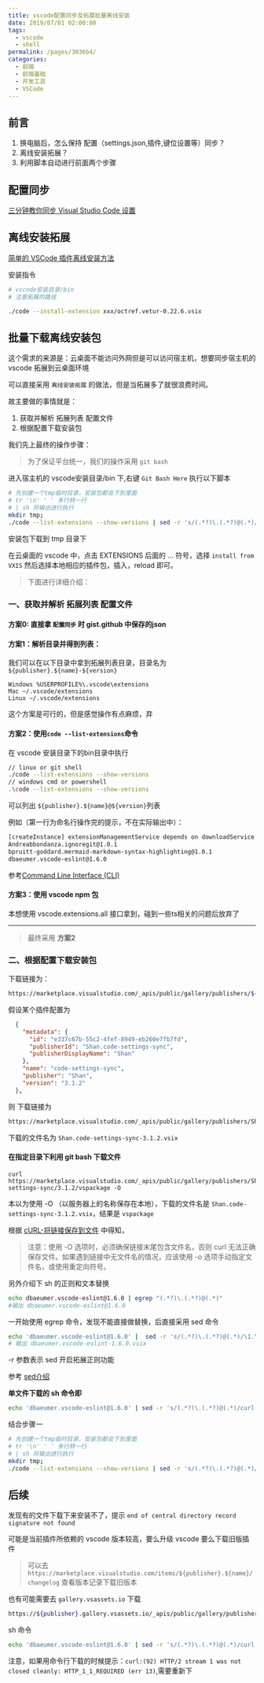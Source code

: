 ```yaml
---
title: vscode配置同步及拓展批量离线安装
date: 2019/07/01 02:00:00
tags: 
  - vscode
  - shell
permalink: /pages/3036b4/
categories: 
  - 前端
  - 前端基础
  - 开发工具
  - VSCode
---
```


## 前言

1. 换电脑后，怎么保持 配置（settings.json,插件,键位设置等）同步？
2. 离线安装拓展？
3. 利用脚本自动进行前面两个步骤

<!-- more -->

## 配置同步

[三分钟教你同步 Visual Studio Code 设置](https://juejin.im/post/5b9b5a6f6fb9a05d22728e36)

## 离线安装拓展

[简单的 VSCode 插件离线安装方法](https://blog.csdn.net/u012814856/article/details/80684376)

安装指令
```sh
# vscode安装目录/bin
# 注意拓展的路径

./code --install-extension xxx/octref.vetur-0.22.6.vsix
```

## 批量下载离线安装包

这个需求的来源是：云桌面不能访问外网但是可以访问宿主机，想要同步宿主机的 vscode 拓展到云桌面环境

可以直接采用 `离线安装拓展` 的做法，但是当拓展多了就很浪费时间。

故主要做的事情就是：
1. 获取并解析 拓展列表 配置文件
2. 根据配置下载安装包

<!--more-->

我们先上最终的操作步骤：

> 为了保证平台统一，我们的操作采用 `git bash`

进入宿主机的 vscode安装目录/bin 下,右键 `Git Bash Here` 执行以下脚本

```sh
# 先创建一个tmp临时目录，安装包都会下到里面
# tr '\n' ' ' 多行转一行
# | sh 将输出进行执行
mkdir tmp;
./code --list-extensions --show-versions | sed -r 's/(.*?)\.(.*?)@(.*)/https:\/\/marketplace.visualstudio.com\/_apis\/public\/gallery\/publishers\/\1\/vsextensions\/\2\/\3\/vspackage -o tmp\/\1.\2-\3.vsix/' | tr '\n' ' ' | sed -r 's/(.*)/curl \1/' | sh
```
安装包下载到 tmp 目录下

在云桌面的 vscode 中，点击 EXTENSIONS 后面的 … 符号，选择 `install from VXIS` 然后选择本地相应的插件包，插入，reload 即可。


> 下面进行详细介绍：

### 一、获取并解析 拓展列表 配置文件

#### 方案0: 直接拿 `配置同步` 时 gist.github 中保存的json

#### 方案1：解析目录并得到列表：

我们可以在以下目录中拿到拓展列表目录，目录名为`${publisher}.${name}-${version}`
```
Windows %USERPROFILE%\.vscode\extensions
Mac ~/.vscode/extensions
Linux ~/.vscode/extensions
```
这个方案是可行的，但是感觉操作有点麻烦，弃

#### 方案2：使用`code --list-extensions`命令

在 vscode 安装目录下的bin目录中执行
```sh
// linux or git shell
./code --list-extensions --show-versions
// windows cmd or powershell
.\code --list-extensions --show-versions
```
可以列出 `${publisher}.${name}@${version}`列表

例如（第一行为命名行操作完的提示，不在实际输出中）：
```sh
[createInstance] extensionManagementService depends on downloadService which is NOT registered.
Andreabbondanza.ignoregit@1.0.1
bpruitt-goddard.mermaid-markdown-syntax-highlighting@1.0.1
dbaeumer.vscode-eslint@1.6.0
```

参考[Command Line Interface (CLI)](https://code.visualstudio.com/docs/editor/command-line)



#### 方案3：使用 vscode npm 包

本想使用 vscode.extensions.all 接口拿到，碰到一些ts相关的问题后放弃了

----

> 最终采用 **方案2**

### 二、根据配置下载安装包 

下载链接为：
```sh
https://marketplace.visualstudio.com/_apis/public/gallery/publishers/${publisher}/vsextensions/${name}/${version}/vspackage
```

假设某个插件配置为
```json
  {
    "metadata": {
      "id": "e337c67b-55c2-4fef-8949-eb260e7fb7fd",
      "publisherId": "Shan.code-settings-sync",
      "publisherDisplayName": "Shan"
    },
    "name": "code-settings-sync",
    "publisher": "Shan",
    "version": "3.1.2"
  },
```
则 下载链接为 
```sh
https://marketplace.visualstudio.com/_apis/public/gallery/publishers/Shan/vsextensions/code-settings-sync/3.1.2/vspackage
```

下载的文件名为 `Shan.code-settings-sync-3.1.2.vsix`

#### 在指定目录下利用 git bash 下载文件

```
curl https://marketplace.visualstudio.com/_apis/public/gallery/publishers/Shan/vsextensions/code-settings-sync/3.1.2/vspackage -O
```
本以为使用 -O （以服务器上的名称保存在本地），下载的文件名是 `Shan.code-settings-sync-3.1.2.vsix`，结果是 `vspackage`

根据 [cURL-将链接保存到文件](http://www.codebelief.com/article/2017/05/linux-command-line-curl-usage/#3) 中得知，

> 注意：使用 -O 选项时，必须确保链接末尾包含文件名，否则 curl 无法正确保存文件。如果遇到链接中无文件名的情况，应该使用 -o 选项手动指定文件名，或使用重定向符号。

另外介绍下 sh 的正则和文本替换
```sh
echo dbaeumer.vscode-eslint@1.6.0 | egrep "(.*?)\.(.*?)@(.*)"
#输出 dbaeumer.vscode-eslint@1.6.0
```
一开始使用 egrep 命令，发现不能直接做替换，后直接采用 sed 命令

```sh
echo 'dbaeumer.vscode-eslint@1.6.0' |  sed -r 's/(.*?)\.(.*?)@(.*)/\1.\2-\3.vsix/'
# 输出 dbaeumer.vscode-eslint-1.6.0.vsix
```

-r 参数表示 sed 开启拓展正则功能

参考 [sed介绍](https://www.cnblogs.com/jcli/p/4088514.html)

**单文件下载的 sh 命令即**
```sh
echo 'dbaeumer.vscode-eslint@1.6.0' | sed -r 's/(.*?)\.(.*?)@(.*)/curl https:\/\/marketplace.visualstudio.com\/_apis\/public\/gallery\/publishers\/\1\/vsextensions\/\2\/\3\/vspackage -o \1.\2-\3.vsix/' | sh
```

结合步骤一

```sh
# 先创建一个tmp临时目录，安装包都会下到里面
# tr '\n' ' ' 多行转一行
# | sh 将输出进行执行
mkdir tmp;
./code --list-extensions --show-versions | sed -r 's/(.*?)\.(.*?)@(.*)/https:\/\/marketplace.visualstudio.com\/_apis\/public\/gallery\/publishers\/\1\/vsextensions\/\2\/\3\/vspackage -o tmp\/\1.\2-\3.vsix/' | tr '\n' ' ' | sed -r 's/(.*)/curl \1/' | sh
```


## 后续

发现有的文件下载下来安装不了，提示 `end of central directory record signature not found`

可能是当前插件所依赖的 vscode 版本较高，要么升级 vscode 要么下载旧版插件

> 可以去 `https://marketplace.visualstudio.com/items/${publisher}.${name}/changelog` 查看版本记录下载旧版本

也有可能需要去 `gallery.vsassets.io` 下载
```sh
https://${publisher}.gallery.vsassets.io/_apis/public/gallery/publisher/${publisher}/extension/${extension name}/${version}/assetbyname/Microsoft.VisualStudio.Services.VSIXPackage
```

sh 命令
```sh
echo 'dbaeumer.vscode-eslint@1.6.0' | sed -r 's/(.*?)\.(.*?)@(.*)/curl https:\/\/\1.gallery.vsassets.io\/_apis\/public\/gallery\/publisher\/\1\/extension\/\2\/\3\/assetbyname\/Microsoft.VisualStudio.Services.VSIXPackage -o \1.\2-\3.vsix/' | sh
```

注意，如果用命令行下载的时候提示：`curl:(92) HTTP/2 stream 1 was not closed cleanly: HTTP_1_1_REQUIRED (err 13)`,需要重新下